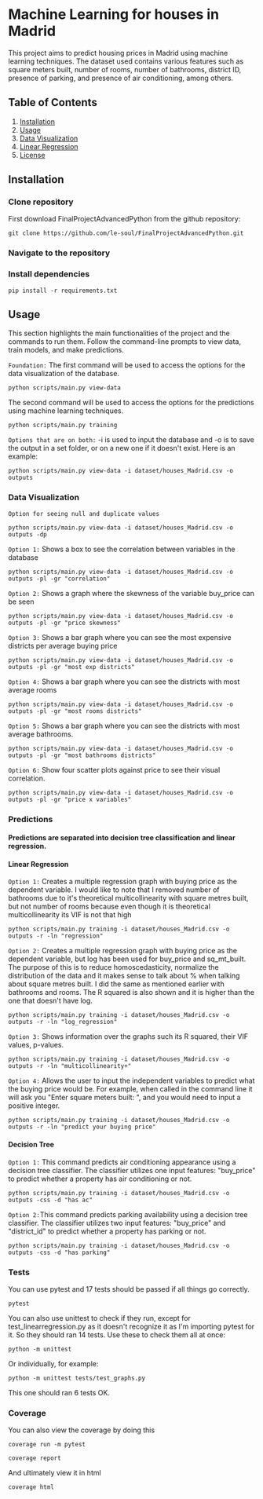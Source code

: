 # Machine Learning for houses in Madrid
This project aims to predict housing prices in Madrid using machine learning techniques. The dataset used contains various features such as square meters built, number of rooms, number of bathrooms, district ID, presence of parking, and presence of air conditioning, among others.

## Table of Contents
1. [Installation](#installation)
2. [Usage](#usage)
3. [Data Visualization](#data-visualization)
4. [Linear Regression](#linear-regression)
5. [License](#license)

## Installation
### Clone repository
First download FinalProjectAdvancedPython from the github repository:

    git clone https://github.com/le-soul/FinalProjectAdvancedPython.git

### Navigate to the repository

### Install dependencies
    pip install -r requirements.txt

## Usage
This section highlights the main functionalities of the project and the commands to run them. Follow the command-line prompts to view data, train models, and make predictions.

`Foundation:` The first command will be used to access the options for the data visualization of the database.
```
python scripts/main.py view-data
```
The second command will be used to access the options for the predictions using machine learning techniques.
```
python scripts/main.py training
```

`Options that are on both:` -i is used to input the database and -o is to save the output in a set folder, or on a new one if it doesn't exist. Here is an example:
```
python scripts/main.py view-data -i dataset/houses_Madrid.csv -o outputs 
```


### Data Visualization

`Option for seeing null and duplicate values`
```
python scripts/main.py view-data -i dataset/houses_Madrid.csv -o outputs -dp
```

`Option 1:` Shows a box to see the correlation between variables in the database
```
python scripts/main.py view-data -i dataset/houses_Madrid.csv -o outputs -pl -gr "correlation"
```

`Option 2:` Shows a graph where the skewness of the variable buy_price can be seen
```
python scripts/main.py view-data -i dataset/houses_Madrid.csv -o outputs -pl -gr "price skewness"
```

`Option 3:` Shows a bar graph where you can see the most expensive districts per average buying price
```
python scripts/main.py view-data -i dataset/houses_Madrid.csv -o outputs -pl -gr "most exp districts"
```

`Option 4:` Shows a bar graph where you can see the districts with most average rooms
```
python scripts/main.py view-data -i dataset/houses_Madrid.csv -o outputs -pl -gr "most rooms districts"
```

`Option 5:` Shows a bar graph where you can see the districts with most average bathrooms.
```
python scripts/main.py view-data -i dataset/houses_Madrid.csv -o outputs -pl -gr "most bathrooms districts"
```

`Option 6:` Show four scatter plots against price to see their visual correlation.
```
python scripts/main.py view-data -i dataset/houses_Madrid.csv -o outputs -pl -gr "price x variables"
```

### Predictions

#### Predictions are separated into decision tree classification and linear regression.

#### Linear Regression

`Option 1:` Creates a multiple regression graph with buying price as the dependent variable. I would like to note that I removed number of bathrooms due to it's theoretical multicollinearity with square metres built, but not number of rooms because even though it is theoretical multicollinearity its VIF is not that high
```
python scripts/main.py training -i dataset/houses_Madrid.csv -o outputs -r -ln "regression"
```

`Option 2:` Creates a multiple regression graph with buying price as the dependent variable, but log has been used for buy_price and sq_mt_built. The purpose of this is to reduce homoscedasticity, normalize the distribution of the data and it makes sense to talk about % when talking about square metres built. I did the same as mentioned earlier with bathrooms and rooms. The R squared is also shown and it is higher than the one that doesn't have log.
```
python scripts/main.py training -i dataset/houses_Madrid.csv -o outputs -r -ln "log_regression"
```

`Option 3:` Shows information over the graphs such its R squared, their VIF values, p-values.
```
python scripts/main.py training -i dataset/houses_Madrid.csv -o outputs -r -ln "multicollinearity+"
```

`Option 4:` Allows the user to input the independent variables to predict what the buying price would be. For example, when called in the command line it will ask you "Enter square meters built: ", and you would need to input a positive integer.
```
python scripts/main.py training -i dataset/houses_Madrid.csv -o outputs -r -ln "predict your buying price"
```

#### Decision Tree

`Option 1:` This command predicts air conditioning appearance using a decision tree classifier. The classifier utilizes one input features: "buy_price" to predict whether a property has air conditioning or not.
```
python scripts/main.py training -i dataset/houses_Madrid.csv -o outputs -css -d "has ac"
```

`Option 2:`This command predicts parking availability using a decision tree classifier. The classifier utilizes two input features: "buy_price" and "district_id" to predict whether a property has parking or not.
```
python scripts/main.py training -i dataset/houses_Madrid.csv -o outputs -css -d "has parking"
```

### Tests

You can use pytest and 17 tests should be passed if all things go correctly.
```
pytest
```

You can also use unittest to check if they run, except for test_linearregression.py as it doesn't recognize it as I'm importing pytest for it. So they should ran 14 tests. Use these to check them all at once:
```
python -m unittest
```

Or individually, for example:
```
python -m unittest tests/test_graphs.py
```
This one should ran 6 tests OK.

### Coverage

You can also view the coverage by doing this
```
coverage run -m pytest
```
```
coverage report
```
And ultimately view it in html
```
coverage html
```